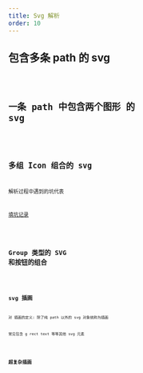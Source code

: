 ```yaml
---
title: Svg 解析
order: 10
---
```


## 包含多条 path 的 svg

<code src="./demos/SvgMutliPath.tsx" />

## 一条 path 中包含两个图形 的 svg

<code src="./demos/SvgPathGroup.tsx" />

## 多组 Icon 组合的 svg

解析过程中遇到的坑代表

[填坑记录](https://www.yuque.com/design-engineering/sketch-dev/ib5htf)

<code src="./demos/SvgIcons.tsx" />

## Group 类型的 SVG 和按钮的组合

<code src="./demos/SvgGroup.tsx" />

## svg 插画

对 插画的定义: 除了纯 path 以外的 svg 对象统称为插画

常见包含 g rect text 等等其他 svg 元素

<code src="./demos/SvgSimpleIllustration.tsx" />

## 超复杂插画

<code src="./demos/SvgIllustration.tsx" />

